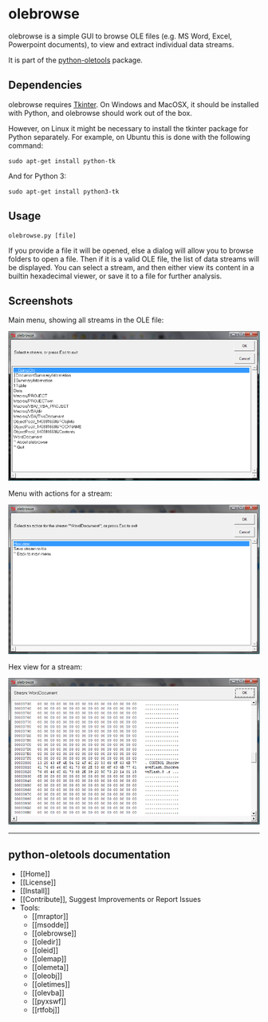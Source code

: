 olebrowse
=========

olebrowse is a simple GUI to browse OLE files (e.g. MS Word, Excel, Powerpoint documents), to
view and extract individual data streams.

It is part of the [python-oletools](http://www.decalage.info/python/oletools) package.

Dependencies
------------

olebrowse requires [Tkinter](https://en.wikipedia.org/wiki/Tkinter).
On Windows and MacOSX, it should be installed with Python, and
olebrowse should work out of the box.

However, on Linux it might be necessary to install the tkinter
package for Python separately. For example, on Ubuntu this is done with the
following command:

```
sudo apt-get install python-tk
```

And for Python 3:

```
sudo apt-get install python3-tk
```


Usage
-----

	olebrowse.py [file]

If you provide a file it will be opened, else a dialog will allow you to browse
folders to open a file. Then if it is a valid OLE file, the list of data streams
will be displayed. You can select a stream, and then either view its content
in a builtin hexadecimal viewer, or save it to a file for further analysis.

Screenshots
-----------

Main menu, showing all streams in the OLE file:

![](olebrowse1_menu.png)

Menu with actions for a stream:

![](olebrowse2_stream.png)

Hex view for a stream:

![](olebrowse3_hexview.png)

--------------------------------------------------------------------------

python-oletools documentation
-----------------------------

- [[Home]]
- [[License]]
- [[Install]]
- [[Contribute]], Suggest Improvements or Report Issues
- Tools:
	- [[mraptor]]
	- [[msodde]]
	- [[olebrowse]]
	- [[oledir]]
	- [[oleid]]
	- [[olemap]]
	- [[olemeta]]
	- [[oleobj]]
	- [[oletimes]]
	- [[olevba]]
	- [[pyxswf]]
	- [[rtfobj]]
